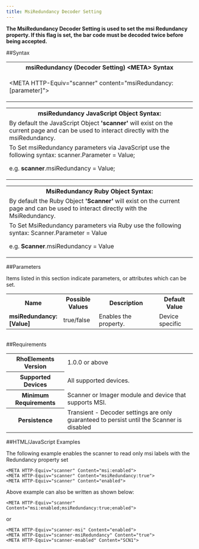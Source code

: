 ```yaml
---
title: MsiRedundancy Decoder Setting
---
```



<b>
The MsiRedundancy Decoder Setting is used to set the msi Redundancy property. If this flag is set, the bar code must be decoded twice before being accepted.
</b>

##Syntax

<table class="re-table"><tr><th class="tableHeading">msiRedundancy (Decoder Setting) &lt;META&gt; Syntax
</th></tr><tr><td class="clsSyntaxCells clsOddRow"><p>&lt;META HTTP-Equiv="scanner" content="msiRedundancy:[parameter]"&gt;</p></td></tr></table>
<table class="re-table"><tr><th class="tableHeading">msiRedundancy JavaScript Object Syntax:</th></tr><tr><td class="clsSyntaxCells clsOddRow">
By default the JavaScript Object <b>'scanner'</b> will exist on the current page and can be used to interact directly with the msiRedundancy.
</td></tr><tr><td class="clsSyntaxCells clsEvenRow">
To Set msiRedundancy parameters via JavaScript use the following syntax: scanner.Parameter = Value;
<P />e.g. <b>scanner</b>.msiRedundancy = Value;
</td></tr></table>
<table class="re-table"><tr><th class="tableHeading">MsiRedundancy Ruby Object Syntax:</th></tr><tr><td class="clsSyntaxCells clsOddRow">
By default the Ruby Object <b>'Scanner'</b> will exist on the current page and can be used to interact directly with the MsiRedundancy.
</td></tr><tr><td class="clsSyntaxCells clsEvenRow">
To Set MsiRedundancy parameters via Ruby use the following syntax: Scanner.Parameter = Value
<P />e.g. <b>Scanner</b>.msiRedundancy = Value
</td></tr></table>



##Parameters


Items listed in this section indicate parameters, or attributes which can be set.
<table class="re-table"><col width="20%" /><col width="20%" /><col width="38%" /><col width="22%" /><tr><th class="tableHeading">Name</th><th class="tableHeading">Possible Values</th><th class="tableHeading">Description</th><th class="tableHeading">Default Value</th></tr><tr><td class="clsSyntaxCells clsOddRow"><b>msiRedundancy:[Value]
</b></td><td class="clsSyntaxCells clsOddRow">true/false</td><td class="clsSyntaxCells clsOddRow">Enables the property.</td><td class="clsSyntaxCells clsOddRow">Device specific</td></tr></table>
<table class="re-table"><col width="78%" /><col width="8%" /><col width="1%" /><col width="5%" /><col width="1%" /><col width="5%" /><col width="2%" /></table>





##Requirements

<table class="re-table"><tr><th class="tableHeading">RhoElements Version</th><td class="clsSyntaxCell clsEvenRow">1.0.0 or above
</td></tr><tr><th class="tableHeading">Supported Devices</th><td class="clsSyntaxCell clsOddRow">All supported devices.</td></tr><tr><th class="tableHeading">Minimum Requirements</th><td class="clsSyntaxCell clsOddRow">Scanner or Imager module and device that supports MSI.</td></tr><tr><th class="tableHeading">Persistence</th><td class="clsSyntaxCell clsEvenRow">Transient - Decoder settings are only guaranteed to persist until the Scanner is disabled</td></tr></table>


##HTML/JavaScript Examples

The following example enables the scanner to read only msi labels with the Redundancy property set

	<META HTTP-Equiv="scanner" Content="msi:enabled">
	<META HTTP-Equiv="scanner" Content="msiRedundancy:true">
	<META HTTP-Equiv="scanner" Content="enabled">
					
Above example can also be written as shown below:

	<META HTTP-Equiv="scanner" Content="msi:enabled;msiRedundancy:true;enabled">
					
or

	<META HTTP-Equiv="scanner-msi" Content="enabled">
	<META HTTP-Equiv="scanner-msiRedundancy" Content="true">
	<META HTTP-Equiv="scanner-enabled" Content="SCN1">
					




